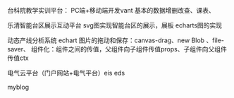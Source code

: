 台科院教学实训平台：
    PC端+移动端开发vant
    基本的数据增删改查、课表、

乐清智能台区展示互动平台 
  svg图实现智能台区的展示，展板 echarts图的实现

动态产线分析系统
  echart 
  图片的拖动和保存：canvas-drag、new Blob 、file-saver、
  组件化：组件之间的传值，父组件向子组件传值props、子组件向父组件传值ctx

电气云平台（门户网站+电气平台）eis eds

myblog
